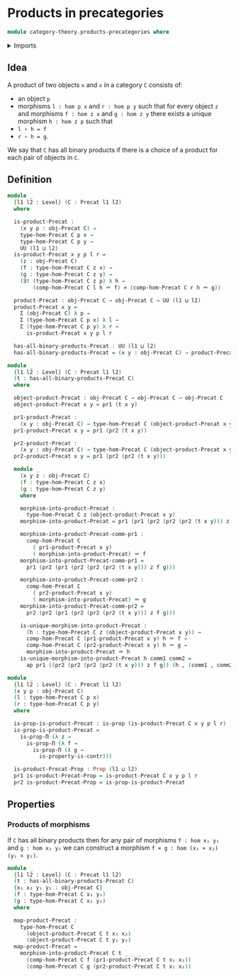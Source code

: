 # Products in precategories

```agda
module category-theory.products-precategories where
```

<details><summary>Imports</summary>

```agda
open import category-theory.precategories

open import foundation.cartesian-product-types
open import foundation.contractible-types
open import foundation.dependent-pair-types
open import foundation.identity-types
open import foundation.propositions
open import foundation.unique-existence
open import foundation.universe-levels
```

</details>

## Idea

A product of two objects `x` and `x` in a category `C` consists of:

- an object `p`
- morphisms `l : hom p x` and `r : hom p y` such that for every object `z` and
  morphisms `f : hom z x` and `g : hom z y` there exists a unique morphism
  `h : hom z p` such that
- `l ∘ h = f`
- `r ∘ h = g`.

We say that `C` has all binary products if there is a choice of a product for
each pair of objects in `C`.

## Definition

```agda
module _
  {l1 l2 : Level} (C : Precat l1 l2)
  where

  is-product-Precat :
    (x y p : obj-Precat C) →
    type-hom-Precat C p x →
    type-hom-Precat C p y →
    UU (l1 ⊔ l2)
  is-product-Precat x y p l r =
    (z : obj-Precat C)
    (f : type-hom-Precat C z x) →
    (g : type-hom-Precat C z y) →
    (∃! (type-hom-Precat C z p) λ h →
        (comp-hom-Precat C l h ＝ f) × (comp-hom-Precat C r h ＝ g))

  product-Precat : obj-Precat C → obj-Precat C → UU (l1 ⊔ l2)
  product-Precat x y =
    Σ (obj-Precat C) λ p →
    Σ (type-hom-Precat C p x) λ l →
    Σ (type-hom-Precat C p y) λ r →
      is-product-Precat x y p l r

  has-all-binary-products-Precat : UU (l1 ⊔ l2)
  has-all-binary-products-Precat = (x y : obj-Precat C) → product-Precat x y

module _
  {l1 l2 : Level} (C : Precat l1 l2)
  (t : has-all-binary-products-Precat C)
  where

  object-product-Precat : obj-Precat C → obj-Precat C → obj-Precat C
  object-product-Precat x y = pr1 (t x y)

  pr1-product-Precat :
    (x y : obj-Precat C) → type-hom-Precat C (object-product-Precat x y) x
  pr1-product-Precat x y = pr1 (pr2 (t x y))

  pr2-product-Precat :
    (x y : obj-Precat C) → type-hom-Precat C (object-product-Precat x y) y
  pr2-product-Precat x y = pr1 (pr2 (pr2 (t x y)))

  module _
    (x y z : obj-Precat C)
    (f : type-hom-Precat C z x)
    (g : type-hom-Precat C z y)
    where

    morphism-into-product-Precat :
      type-hom-Precat C z (object-product-Precat x y)
    morphism-into-product-Precat = pr1 (pr1 (pr2 (pr2 (pr2 (t x y))) z f g))

    morphism-into-product-Precat-comm-pr1 :
      comp-hom-Precat C
        ( pr1-product-Precat x y)
        ( morphism-into-product-Precat) ＝ f
    morphism-into-product-Precat-comm-pr1 =
      pr1 (pr2 (pr1 (pr2 (pr2 (pr2 (t x y))) z f g)))

    morphism-into-product-Precat-comm-pr2 :
      comp-hom-Precat C
        ( pr2-product-Precat x y)
        ( morphism-into-product-Precat) ＝ g
    morphism-into-product-Precat-comm-pr2 =
      pr2 (pr2 (pr1 (pr2 (pr2 (pr2 (t x y))) z f g)))

    is-unique-morphism-into-product-Precat :
      (h : type-hom-Precat C z (object-product-Precat x y)) →
      comp-hom-Precat C (pr1-product-Precat x y) h ＝ f →
      comp-hom-Precat C (pr2-product-Precat x y) h ＝ g →
      morphism-into-product-Precat ＝ h
    is-unique-morphism-into-product-Precat h comm1 comm2 =
      ap pr1 ((pr2 (pr2 (pr2 (pr2 (t x y))) z f g)) (h , (comm1 , comm2)))

module _
  {l1 l2 : Level} (C : Precat l1 l2)
  (x y p : obj-Precat C)
  (l : type-hom-Precat C p x)
  (r : type-hom-Precat C p y)
  where

  is-prop-is-product-Precat : is-prop (is-product-Precat C x y p l r)
  is-prop-is-product-Precat =
    is-prop-Π (λ z →
      is-prop-Π (λ f →
        is-prop-Π (λ g →
          is-property-is-contr)))

  is-product-Precat-Prop : Prop (l1 ⊔ l2)
  pr1 is-product-Precat-Prop = is-product-Precat C x y p l r
  pr2 is-product-Precat-Prop = is-prop-is-product-Precat
```

## Properties

### Products of morphisms

If `C` has all binary products then for any pair of morphisms `f : hom x₁ y₁`
and `g : hom x₂ y₂` we can construct a morphism
`f × g : hom (x₁ × x₂) (y₁ × y₂)`.

```agda
module _
  {l1 l2 : Level} (C : Precat l1 l2)
  (t : has-all-binary-products-Precat C)
  {x₁ x₂ y₁ y₂ : obj-Precat C}
  (f : type-hom-Precat C x₁ y₁)
  (g : type-hom-Precat C x₂ y₂)
  where

  map-product-Precat :
    type-hom-Precat C
      (object-product-Precat C t x₁ x₂)
      (object-product-Precat C t y₁ y₂)
  map-product-Precat =
    morphism-into-product-Precat C t _ _ _
      (comp-hom-Precat C f (pr1-product-Precat C t x₁ x₂))
      (comp-hom-Precat C g (pr2-product-Precat C t x₁ x₂))
```
